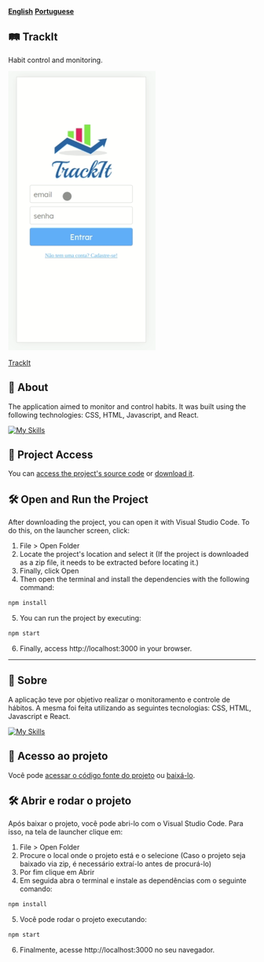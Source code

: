 [**English**](#railway_track-trackit)
[**Portuguese**](#-sobre)

## :railway_track: TrackIt

<p>Habit control and monitoring.</p>

<img src=/src/Images/trackit.gif width="300" />

[TrackIt](https://projeto10-trackit-virid.vercel.app/)

## 📝 About

<p>The application aimed to monitor and control habits. It was built using the following technologies: CSS, HTML, Javascript, and React.
</p>

[![My Skills](https://skills.thijs.gg/icons?i=html,css,javascript,react&theme=light)](https://skills.thijs.gg)

## 📁 Project Access

You can [access the project's source code](https://github.com/ccarlaa/projeto10-trackit) or [download it](https://github.com/ccarlaa/projeto10-trackit/archive/refs/heads/main.zip).

## 🛠️ Open and Run the Project

After downloading the project, you can open it with Visual Studio Code. To do this, on the launcher screen, click:

1. File > Open Folder
2. Locate the project's location and select it (If the project is downloaded as a zip file, it needs to be extracted before locating it.)
3. Finally, click Open
4. Then open the terminal and install the dependencies with the following command:

```bash
npm install 
```
5. You can run the project by executing:

```bash
npm start
```

6. Finally, access http://localhost:3000 in your browser.

***
## 📝 Sobre

<p>A aplicação teve por objetivo realizar o monitoramento e controle de hábitos.
A mesma foi feita  utilizando as seguintes tecnologias: CSS, HTML, Javascript e React.
</p>

[![My Skills](https://skills.thijs.gg/icons?i=html,css,javascript,react&theme=light)](https://skills.thijs.gg)

## 📁 Acesso ao projeto

Você pode [acessar o código fonte do projeto](https://github.com/ccarlaa/projeto10-trackit) ou [baixá-lo](https://github.com/ccarlaa/projeto10-trackit/archive/refs/heads/main.zip).

## 🛠️ Abrir e rodar o projeto

Após baixar o projeto, você pode abri-lo com o Visual Studio Code. Para isso, na tela de launcher clique em:

1. File > Open Folder
2. Procure o local onde o projeto está e o selecione (Caso o projeto seja baixado via zip, é necessário extraí-lo antes de procurá-lo)
3. Por fim clique em Abrir
4. Em seguida abra o terminal e instale as dependências com o seguinte comando:

```bash
npm install 
```

5. Você  pode rodar o projeto executando:

```bash
npm start
```
6. Finalmente, acesse http://localhost:3000 no seu navegador.

